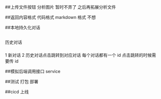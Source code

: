 ##上传文件按钮 分析图片 暂时不弄了 之后再拓展分析文件

##返回内容格式 代码格式 markdown 格式 不想

##本地持久化对话

##

历史对话

###

1 新对话 2 历史对话点击跳转到对应对话 每个对话都有一个 id 点击跳转的时候需要传 id

##模拟后端调用接口 service

##测试 打包 部署

##cicd 上线
